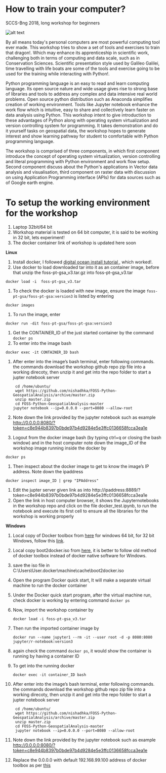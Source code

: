 # How to train your computer?

SCCS-Bng 2018, long workshop for beginners

![alt text](https://raw.githubusercontent.com/nishadhka/howtotrainyourcomputer/master/flayer_httyc.png)

By all means today's personal computers are most powerful computing tool ever made. 
This workshop tries to show a set of tools and exercises to train that dragon!. Which may 
enhance its apprenticeship in scientific work, challenging both in terms of computing and 
data scale, such as in Conservation Sciences. Scientific presentation style used by Galileo Galilei, 
time travelling with life boats are some of the tools and exercise going to be used for the training
while interacting with Python!.

Python programming language is an easy to read and learn computing language. 
Its open source nature and wide usage gives rise to strong base of libraries 
and tools to address any complex and data intensive real world problems. 
Open source python distribution such as Anaconda simplifies creation of working environment. 
Tools like Jupyter notebook enhance the work flow which is intuitive, easy to share and 
collectively learn faster on data analysis using Python. This workshop intent to give 
introduction to these advantages of Python along with operating system virtualization and 
version controlling system for programming. It takes demonstration and do it yourself tasks 
on geospatial data, the workshop hopes to generate interest and show learning pathway for 
student to comfortable with Python programming language.

The workshop is comprised of three components, in which first component introduce the concept 
of operating system virtualization, version controlling and literal programming with Python environment 
and work flow setup. Second component discuss about the Python's applications in Vector data analysis 
and visualisation, third component on raster data with discussion on using Application Programming 
interface (APIs) for data sources such as of Google earth engine.

# To setup the working environment for the workshop

1. Laptop 32bit/64 bit
1. Workshop material is tested on 64 bit computer, it is said to be working in 32 bit, lets experiment!
1. The docker container link of workshop is updated here soon

**Linux**

1. Install docker, I followed [digital ocean install tutorial ](https://www.digitalocean.com/community/tutorials/how-to-install-and-use-docker-on-ubuntu-18-04),  which worked!.
1. Use docker to load downloaded tar into it as an container image, before that unzip the foss-pt-gsa_v3.tar.gz into foss-pt-gsa_v3.tar
```   
docker load -i  foss-pt-gsa_v3.tar 
```
1. To check the docker is loaded with new image, ensure the image ```foss-pt-gsa/foss-pt-gsa:version3``` is listed by entering
```
docker images
```
1. To run the image, enter
```
docker run -dit foss-pt-gsa/foss-pt-gsa:version3
```
1. Get the CONTAINER_ID of the just started container by the command ```docker ps```
1. To enter into the image bash
```
docker exec -it CONTAINER_ID bash
```
1. After enter into the image’s bash terminal, enter following commands. the commands download the workshop github repo zip file into a working direcoty, then unzip it and get into the repo folder to start a jupter notebook server 

        cd /home/ubuntu/  
        wget https://github.com/nishadhka/FOSS-Python-GeospatialAnalysis/archive/master.zip
        unzip master.zip
        cd FOSS-Python-GeospatialAnalysis-master
       jupyter notebook --ip=0.0.0.0 --port=8080 --allow-root
      
1. Note down the link provided by the jupyter notebook such as example http://0.0.0.0:8080/?token=c8e944b8397b0bde97b4d9284e5e3ffc0136658fcca3ea1e
1. Logout from the docker image bash (by typing ctrl+q or closing the bash window) and in the host computer note down the image_ID of the workshop image running inside the docker by
```
docker ps
```
1. Then inspect about the docker image to get to know the image’s IP address. Note down the ipaddress
```
docker inspect image_ID | grep "IPAddress"
```
1. Edit the jupter server given link as into http://ipaddress:8889/?token=c8e944b8397b0bde97b4d9284e5e3ffc0136658fcca3ea1e
1. Open the link in host computer browser, it shows the Jupyternotebooks in the workshop repo and click on the file docker_test.ipynb, to run the notebook and execute its first cell to ensure all the libraries for the workshop is working properly

**Windows**

1. Local copy of Docker toolbox from [here](https://docs.docker.com/toolbox/toolbox_install_windows/) for windows 64 bit, for 32 bit Windows, follow this [link](https://medium.com/@chrispatten/installing-and-running-docker-on-32-bit-windows-d18b95ee1fc3).
1. Local copy boot2docker.iso from [here](http://boot2docker.io/), it is better to follow old method of docker toolbox instead of docker native software for Windows.
1. save the iso file in C:\Users\User\.docker\machine\cache\boot2docker.iso
2. Open the program Docker quick start, It will make a separate virtual machine to run the docker container
3. Under the Docker quick start program, after the virtual machine run, check docker is working by entering command ```docker ps```
4. Now, import the workshop container by
	```
	docker load -i foss-pt-gsa_v3.tar
	```
5. Then run the imported container image by 
	```
	docker run --name jupyter1 --rm -it --user root -d -p 8080:8080 jupyter/r-notebook:version3
	```
6. again check the command ```docker ps```, it would show the container is running by having a container ID
7. To get into the running docker
	```
	docker exec -it container_ID bash
	```
1. After enter into the image’s bash terminal, enter following commands. the commands download the workshop github repo zip file into a working direcoty, then unzip it and get into the repo folder to start a jupter notebook server 

        cd /home/ubuntu/  
        wget https://github.com/nishadhka/FOSS-Python-GeospatialAnalysis/archive/master.zip
        unzip master.zip
        cd FOSS-Python-GeospatialAnalysis-master
        jupyter notebook --ip=0.0.0.0 --port=8080 --allow-root
      
1. Note down the link provided by the jupyter notebook such as example http://0.0.0.0:8080/?token=c8e944b8397b0bde97b4d9284e5e3ffc0136658fcca3ea1e
1. Replace the 0.0.0.0 with default 192.168.99.100 address of docker toolbox as per [this](https://stackoverflow.com/questions/42866013/docker-toolbox-localhost-not-working)

 
